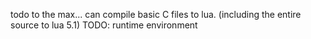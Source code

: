 todo to the max...
can compile basic C files to lua.
(including the entire source to lua 5.1)
TODO: runtime environment
